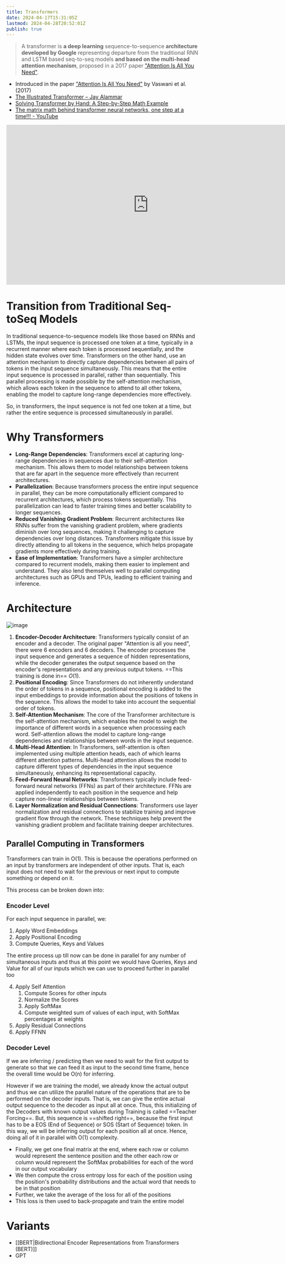 ```yaml
---
title: Transformers
date: 2024-04-17T15:31:05Z
lastmod: 2024-04-28T20:52:01Z
publish: true
---
```


> A transformer is **a deep learning** sequence-to-sequence **architecture developed by Google** representing departure from the traditional RNN and LSTM based seq-to-seq models **and based on the multi-head attention mechanism**, proposed in a 2017 paper [&quot;Attention Is All You Need&quot;](attention-is-all-you-need-20240428205150-tbz6s25.pdf).

* Introduced in the paper [&quot;Attention Is All You Need&quot;](attention-is-all-you-need-20240428205150-tbz6s25.pdf) by Vaswani et al. (2017)
* [The Illustrated Transformer – Jay Alammar](https://jalammar.github.io/illustrated-transformer/ "The Illustrated Transformer – Jay Alammar – Visualizing machine learning one concept at a time.")
* [Solving Transformer by Hand: A Step-by-Step Math Example](https://levelup.gitconnected.com/understanding-transformers-from-start-to-end-a-step-by-step-math-example-16d4e64e6eb1)
* [The matrix math behind transformer neural networks, one step at a time!!! - YouTube](https://www.youtube.com/watch?v=KphmOJnLAdI "The matrix math behind transformer neural networks, one step at a time!!! - YouTube")

<iframe sandbox="allow-forms allow-presentation allow-same-origin allow-scripts allow-modals" src="https://www.youtube.com/embed/zxQyTK8quyY" data-src="" border="0" frameborder="no" framespacing="0" allowfullscreen="true" style="width: 745px; height: 420px;"></iframe>

# Transition from Traditional Seq-toSeq Models

In traditional sequence-to-sequence models like those based on RNNs and LSTMs, the input sequence is processed one token at a time, typically in a recurrent manner where each token is processed sequentially, and the hidden state evolves over time. Transformers on the other hand, use an attention mechanism to directly capture dependencies between all pairs of tokens in the input sequence simultaneously. This means that the entire input sequence is processed in parallel, rather than sequentially. This parallel processing is made possible by the self-attention mechanism, which allows each token in the sequence to attend to all other tokens, enabling the model to capture long-range dependencies more effectively.

So, in transformers, the input sequence is not fed one token at a time, but rather the entire sequence is processed simultaneously in parallel.

# Why Transformers

* **Long-Range Dependencies**: Transformers excel at capturing long-range dependencies in sequences due to their self-attention mechanism. This allows them to model relationships between tokens that are far apart in the sequence more effectively than recurrent architectures.
* **Parallelization**: Because transformers process the entire input sequence in parallel, they can be more computationally efficient compared to recurrent architectures, which process tokens sequentially. This parallelization can lead to faster training times and better scalability to longer sequences.
* **Reduced Vanishing Gradient Problem**: Recurrent architectures like RNNs suffer from the vanishing gradient problem, where gradients diminish over long sequences, making it challenging to capture dependencies over long distances. Transformers mitigate this issue by directly attending to all tokens in the sequence, which helps propagate gradients more effectively during training.
* **Ease of Implementation**: Transformers have a simpler architecture compared to recurrent models, making them easier to implement and understand. They also lend themselves well to parallel computing architectures such as GPUs and TPUs, leading to efficient training and inference.

# Architecture

​![image](image-20240428210324-h4sz0ru.png)​

1. **Encoder-Decoder Architecture**: Transformers typically consist of an encoder and a decoder. The original paper "Attention is all you need", there were $6$ encoders and $6$ decoders. The encoder processes the input sequence and generates a sequence of hidden representations, while the decoder generates the output sequence based on the encoder's representations and any previous output tokens. ==This training is done in== $O(1)$.
2. **Positional Encoding**: Since Transformers do not inherently understand the order of tokens in a sequence, positional encoding is added to the input embeddings to provide information about the positions of tokens in the sequence. This allows the model to take into account the sequential order of tokens.
3. **Self-Attention Mechanism**: The core of the Transformer architecture is the self-attention mechanism, which enables the model to weigh the importance of different words in a sequence when processing each word. Self-attention allows the model to capture long-range dependencies and relationships between words in the input sequence.
4. **Multi-Head Attention**: In Transformers, self-attention is often implemented using multiple attention heads, each of which learns different attention patterns. Multi-head attention allows the model to capture different types of dependencies in the input sequence simultaneously, enhancing its representational capacity.
5. **Feed-Forward Neural Networks**: Transformers typically include feed-forward neural networks (FFNs) as part of their architecture. FFNs are applied independently to each position in the sequence and help capture non-linear relationships between tokens.
6. **Layer Normalization and Residual Connections**: Transformers use layer normalization and residual connections to stabilize training and improve gradient flow through the network. These techniques help prevent the vanishing gradient problem and facilitate training deeper architectures.

## Parallel Computing in Transformers

Transformers can train in O(1). This is because the operations performed on an input by transformers are independent of other inputs. That is, each input does not need to wait for the previous or next input to compute something or depend on it.

This process can be broken down into:

### Encoder Level

  For each input sequence in parallel, we:

  1. Apply Word Embeddings
  2. Apply Positional Encoding
  3. Compute Queries, Keys and Values

  The entire process up till now can be done in parallel for any number of simultaneous inputs and thus at this point we would have Queries, Keys and Value for all of our inputs which we can use to proceed further in parallel too

  4. Apply Self Attention
	  1. Compute Scores for other inputs
	  2. Normalize the Scores
	  3. Apply SoftMax
	  4. Compute weighted sum of values of each input, with SoftMax percentages at weights
  5. Apply Residual Connections
  6. Apply FFNN
### Decoder Level

  If we are inferring / predicting then we need to wait for the first output to generate so that we can feed it as input to the second time frame, hence the overall time would be O(n) for inferring.

  However if we are training the model, we already know the actual output and thus we can utilize the parallel nature of the operations that are to be performed on the decoder inputs. That is, we can give the entire actual output sequence to the decoder as input all at once. Thus, this initializing of the Decoders with known output values during Training is called ==Teacher Forcing==. But, this sequence is ==shifted right==, because the first input has to be a EOS (End of Sequence) or SOS (Start of Sequence) token. In this way, we will be inferring output for each position all at once. Hence, doing all of it in parallel with O(1) complexity.

  * Finally, we get one final matrix at the end, where each row or column would represent the sentence position and the other each row or column would represent the SoftMax probabilities for each of the word in our output vocabulary
  * We then compute the cross entropy loss for each of the position using the position's probability distributions and the actual word that needs to be in that position
  * Further, we take the average of the loss for all of the positions
  * This loss is then used to back-propagate and train the entire model

# Variants

* [[BERT|Bidirectional Encoder Representations from Transformers (BERT)]]
* GPT

‍

‍
